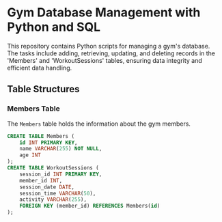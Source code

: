 # Gym Database Management with Python and SQL

This repository contains Python scripts for managing a gym's database. The tasks include adding, retrieving, updating, and deleting records in the 'Members' and 'WorkoutSessions' tables, ensuring data integrity and efficient data handling.

## Table Structures

### Members Table

The `Members` table holds the information about the gym members.

```sql
CREATE TABLE Members (
    id INT PRIMARY KEY,
    name VARCHAR(255) NOT NULL,
    age INT
);
CREATE TABLE WorkoutSessions (
    session_id INT PRIMARY KEY,
    member_id INT,
    session_date DATE,
    session_time VARCHAR(50),
    activity VARCHAR(255),
    FOREIGN KEY (member_id) REFERENCES Members(id)
);
